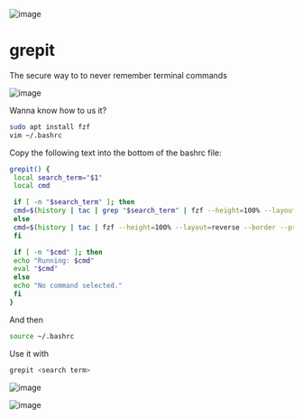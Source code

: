 ![image](https://github.com/user-attachments/assets/5561943c-0a51-4861-871f-e41749afbe90)


# grepit
The secure way to to never remember terminal commands


![image](https://github.com/user-attachments/assets/149bf34a-0c0d-4dc4-8192-25e9c4afe5f1)

Wanna know how to us it?

```bash
sudo apt install fzf
vim ~/.bashrc
```

Copy the following text into the bottom of the bashrc file:

```bash
grepit() {
 local search_term="$1"
 local cmd

 if [ -n "$search_term" ]; then
 cmd=$(history | tac | grep "$search_term" | fzf --height=100% --layout=reverse --border --prompt="Select command to run: " --no-preview | sed 's/^[ ]*[0-9]*[ ]*//')
 else
 cmd=$(history | tac | fzf --height=100% --layout=reverse --border --prompt="Select command to run: " --no-preview | sed 's/^[ ]*[0-9]*[ ]*//')
 fi

 if [ -n "$cmd" ]; then
 echo "Running: $cmd"
 eval "$cmd"
 else
 echo "No command selected."
 fi
}
```

And then 

```bash
source ~/.bashrc
```

Use it with

```bash
grepit <search term>
```


![image](https://github.com/user-attachments/assets/b9417224-f3db-4f17-9ed8-eb58678e3196)

![image](https://github.com/user-attachments/assets/5770cd03-c675-4d2d-9c2a-173ae80e38c5)

